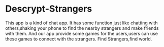 # Descrypt-Strangers

This app is a kind of chat app.
It has some function just like chatting with others,shaking your phone to find the nearby strangers and make friends with them.
And our app provide some games for the users,users can use these games to connect with the strangers.
Find Strangers,find world.
